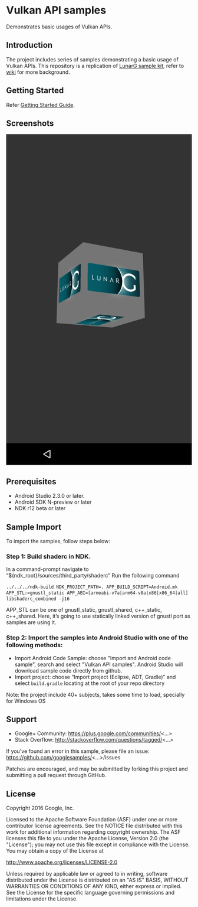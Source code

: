 Vulkan API samples
==================

Demonstrates basic usages of Vulkan APIs.

Introduction
------------
The project includes series of samples demonstrating a basic usage of Vulkan APIs.
This repository is a replication of [LunarG sample kit](https://github.com/LunarG/VulkanSamples), refer to [wiki](https://github.com/googlesamples/vulkan-basic-samples/wiki) for more background.

Getting Started
---------------
Refer [Getting Started Guide](http://developer.android.com/ndk/guides/graphics/getting-started.html).

Screenshots
-----------
![screenshot](image/screen.png)


## Prerequisites
- Android Studio 2.3.0 or later.
- Android SDK N-preview or later
- NDK r12 beta or later

## Sample Import
To import the samples, follow steps below:

### Step 1: Build shaderc in NDK.
In a command-prompt navigate to “${ndk_root}/sources/third_party/shaderc”
Run the following command

~~~
../../../ndk-build NDK_PROJECT_PATH=. APP_BUILD_SCRIPT=Android.mk APP_STL:=gnustl_static APP_ABI=[armeabi-v7a|arm64-v8a|x86|x86_64|all] libshaderc_combined -j16
~~~

APP_STL can be one of gnustl_static, gnustl_shared, c++_static, c++_shared.
Here, it’s going to use statically linked version of gnustl port as samples are using it.

### Step 2: Import the samples into Android Studio with one of the following methods:
* Import Android Code Sample: choose "Import and Android code sample", search and select "Vulkan API samples". Android Studio will download sample code directly from github.
* Import project: choose “Import project (Eclipse, ADT, Gradle)” and select `build.gradle` locating at the root of your repo directory

Note:  the project include 40+ subjects, takes some time to load, specially for Windows OS

Support
-------

- Google+ Community: https://plus.google.com/communities/<...>
- Stack Overflow: http://stackoverflow.com/questions/tagged/<...>

If you've found an error in this sample, please file an issue:
https://github.com/googlesamples/<...>/issues

Patches are encouraged, and may be submitted by forking this project and
submitting a pull request through GitHub.

License
-------

Copyright 2016 Google, Inc.

Licensed to the Apache Software Foundation (ASF) under one or more contributor
license agreements.  See the NOTICE file distributed with this work for
additional information regarding copyright ownership.  The ASF licenses this
file to you under the Apache License, Version 2.0 (the "License"); you may not
use this file except in compliance with the License.  You may obtain a copy of
the License at

http://www.apache.org/licenses/LICENSE-2.0

Unless required by applicable law or agreed to in writing, software
distributed under the License is distributed on an "AS IS" BASIS, WITHOUT
WARRANTIES OR CONDITIONS OF ANY KIND, either express or implied.  See the
License for the specific language governing permissions and limitations under
the License.
